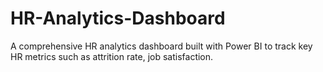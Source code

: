 # HR-Analytics-Dashboard
A comprehensive HR analytics dashboard built with Power BI to track key HR metrics such as attrition rate, job satisfaction.
